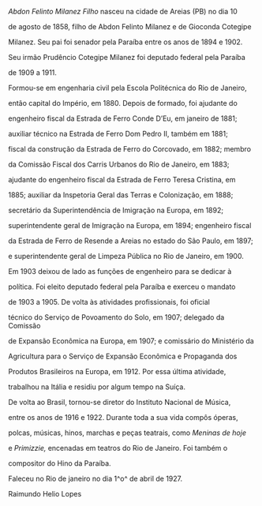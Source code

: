 

*Abdon Felinto Milanez Filho* nasceu na cidade de Areias (PB) no dia 10

de agosto de 1858, filho de Abdon Felinto Milanez e de Gioconda Cotegipe

Milanez. Seu pai foi senador pela Paraíba entre os anos de 1894 e 1902.

Seu irmão Prudêncio Cotegipe Milanez foi deputado federal pela Paraíba

de 1909 a 1911.



Formou-se em engenharia civil pela Escola Politécnica do Rio de Janeiro,

então capital do Império, em 1880. Depois de formado, foi ajudante do

engenheiro fiscal da Estrada de Ferro Conde D’Eu, em janeiro de 1881;

auxiliar técnico na Estrada de Ferro Dom Pedro II, também em 1881;

fiscal da construção da Estrada de Ferro do Corcovado, em 1882; membro

da Comissão Fiscal dos Carris Urbanos do Rio de Janeiro, em 1883;

ajudante do engenheiro fiscal da Estrada de Ferro Teresa Cristina, em

1885; auxiliar da Inspetoria Geral das Terras e Colonização, em 1888;

secretário da Superintendência de Imigração na Europa, em 1892;

superintendente geral de Imigração na Europa, em 1894; engenheiro fiscal

da Estrada de Ferro de Resende a Areias no estado do São Paulo, em 1897;

e superintendente geral de Limpeza Pública no Rio de Janeiro, em 1900.



Em 1903 deixou de lado as funções de engenheiro para se dedicar à

política. Foi eleito deputado federal pela Paraíba e exerceu o mandato

de 1903 a 1905. De volta às atividades profissionais, foi oficial

técnico do Serviço de Povoamento do Solo, em 1907; delegado da Comissão

de Expansão Econômica na Europa, em 1907; e comissário do Ministério da

Agricultura para o Serviço de Expansão Econômica e Propaganda dos

Produtos Brasileiros na Europa, em 1912. Por essa última atividade,

trabalhou na Itália e residiu por algum tempo na Suíça.



De volta ao Brasil, tornou-se diretor do Instituto Nacional de Música,

entre os anos de 1916 e 1922. Durante toda a sua vida compôs óperas,

polcas, músicas, hinos, marchas e peças teatrais, como *Meninas de hoje*

e *Primizzie,* encenadas em teatros do Rio de Janeiro. Foi também o

compositor do Hino da Paraíba.



Faleceu no Rio de janeiro no dia 1^o^ de abril de 1927.



Raimundo Helio Lopes



